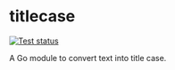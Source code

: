 # titlecase
[![Test status](https://github.com/thatoddmailbox/titlecase/workflows/Tests/badge.svg)](https://github.com/thatoddmailbox/titlecase/actions)

A Go module to convert text into title case.